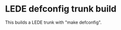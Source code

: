 LEDE defconfig trunk build
==========================

This builds a LEDE trunk with "make defconfig".
